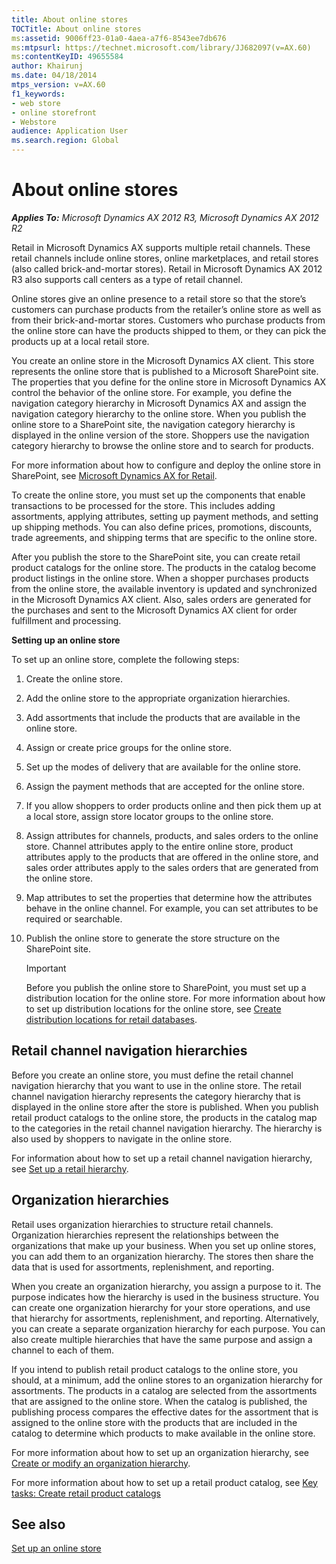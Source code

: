 ```yaml
---
title: About online stores
TOCTitle: About online stores
ms:assetid: 9006ff23-01a0-4aea-a7f6-8543ee7db676
ms:mtpsurl: https://technet.microsoft.com/library/JJ682097(v=AX.60)
ms:contentKeyID: 49655584
author: Khairunj
ms.date: 04/18/2014
mtps_version: v=AX.60
f1_keywords:
- web store
- online storefront
- Webstore
audience: Application User
ms.search.region: Global
---
```


# About online stores 


_**Applies To:** Microsoft Dynamics AX 2012 R3, Microsoft Dynamics AX 2012 R2_

Retail in Microsoft Dynamics AX supports multiple retail channels. These retail channels include online stores, online marketplaces, and retail stores (also called brick-and-mortar stores). Retail in Microsoft Dynamics AX 2012 R3 also supports call centers as a type of retail channel.

Online stores give an online presence to a retail store so that the store’s customers can purchase products from the retailer’s online store as well as from their brick-and-mortar stores. Customers who purchase products from the online store can have the products shipped to them, or they can pick the products up at a local retail store.

You create an online store in the Microsoft Dynamics AX client. This store represents the online store that is published to a Microsoft SharePoint site. The properties that you define for the online store in Microsoft Dynamics AX control the behavior of the online store. For example, you define the navigation category hierarchy in Microsoft Dynamics AX and assign the navigation category hierarchy to the online store. When you publish the online store to a SharePoint site, the navigation category hierarchy is displayed in the online version of the store. Shoppers use the navigation category hierarchy to browse the online store and to search for products.

For more information about how to configure and deploy the online store in SharePoint, see [Microsoft Dynamics AX for Retail](http://go.microsoft.com/fwlink/?linkid=273877).

To create the online store, you must set up the components that enable transactions to be processed for the store. This includes adding assortments, applying attributes, setting up payment methods, and setting up shipping methods. You can also define prices, promotions, discounts, trade agreements, and shipping terms that are specific to the online store.

After you publish the store to the SharePoint site, you can create retail product catalogs for the online store. The products in the catalog become product listings in the online store. When a shopper purchases products from the online store, the available inventory is updated and synchronized in the Microsoft Dynamics AX client. Also, sales orders are generated for the purchases and sent to the Microsoft Dynamics AX client for order fulfillment and processing.

**Setting up an online store**

To set up an online store, complete the following steps:

1.  Create the online store.

2.  Add the online store to the appropriate organization hierarchies.

3.  Add assortments that include the products that are available in the online store.

4.  Assign or create price groups for the online store.

5.  Set up the modes of delivery that are available for the online store.

6.  Assign the payment methods that are accepted for the online store.

7.  If you allow shoppers to order products online and then pick them up at a local store, assign store locator groups to the online store.

8.  Assign attributes for channels, products, and sales orders to the online store. Channel attributes apply to the entire online store, product attributes apply to the products that are offered in the online store, and sales order attributes apply to the sales orders that are generated from the online store.

9.  Map attributes to set the properties that determine how the attributes behave in the online channel. For example, you can set attributes to be required or searchable.

10. Publish the online store to generate the store structure on the SharePoint site.
    

    > [!IMPORTANT]
    > <P>Before you publish the online store to SharePoint, you must set up a distribution location for the online store. For more information about how to set up distribution locations for the online store, see <A href="create-distribution-locations-for-retail-databases.md">Create distribution locations for retail databases</A>.</P>



## Retail channel navigation hierarchies

Before you create an online store, you must define the retail channel navigation hierarchy that you want to use in the online store. The retail channel navigation hierarchy represents the category hierarchy that is displayed in the online store after the store is published. When you publish retail product catalogs to the online store, the products in the catalog map to the categories in the retail channel navigation hierarchy. The hierarchy is also used by shoppers to navigate in the online store.

For information about how to set up a retail channel navigation hierarchy, see [Set up a retail hierarchy](set-up-a-retail-hierarchy.md).

## Organization hierarchies

Retail uses organization hierarchies to structure retail channels. Organization hierarchies represent the relationships between the organizations that make up your business. When you set up online stores, you can add them to an organization hierarchy. The stores then share the data that is used for assortments, replenishment, and reporting.

When you create an organization hierarchy, you assign a purpose to it. The purpose indicates how the hierarchy is used in the business structure. You can create one organization hierarchy for your store operations, and use that hierarchy for assortments, replenishment, and reporting. Alternatively, you can create a separate organization hierarchy for each purpose. You can also create multiple hierarchies that have the same purpose and assign a channel to each of them.

If you intend to publish retail product catalogs to the online store, you should, at a minimum, add the online stores to an organization hierarchy for assortments. The products in a catalog are selected from the assortments that are assigned to the online store. When the catalog is published, the publishing process compares the effective dates for the assortment that is assigned to the online store with the products that are included in the catalog to determine which products to make available in the online store.

For more information about how to set up an organization hierarchy, see [Create or modify an organization hierarchy](create-or-modify-an-organization-hierarchy.md).

For more information about how to set up a retail product catalog, see [Key tasks: Create retail product catalogs](key-tasks-create-retail-product-catalogs.md)

## See also

[Set up an online store](set-up-an-online-store.md)

  


